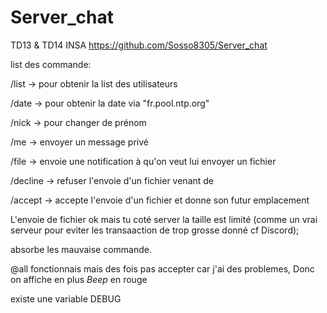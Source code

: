 # Server_chat
TD13 & TD14 INSA
https://github.com/Sosso8305/Server_chat

list des commande:

/list -> pour obtenir la list des utilisateurs

/date -> pour obtenir la date via "fr.pool.ntp.org"

/nick <name> -> pour changer de prénom 

/me <name> <msg> -> envoyer un message privé

/file <name> <fileSRC> -> envoie une notification à <name> qu'on veut lui envoyer un fichier 

/decline <name> -> refuser l'envoie d'un fichier venant de <name>

/accept <name> <fileDEST> -> accepte l'envoie d'un fichier et donne son futur emplacement

L'envoie de fichier ok mais tu coté server la taille est limité (comme un vrai serveur pour eviter les transaaction de trop grosse donné cf Discord);

absorbe les mauvaise commande.

@all fonctionnais mais des fois pas accepter car j'ai des problemes,
Donc on affiche en plus *Beep* en rouge


existe une variable DEBUG